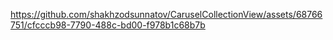 

https://github.com/shakhzodsunnatov/CaruselCollectionView/assets/68766751/cfcccb98-7790-488c-bd00-f978b1c68b7b

